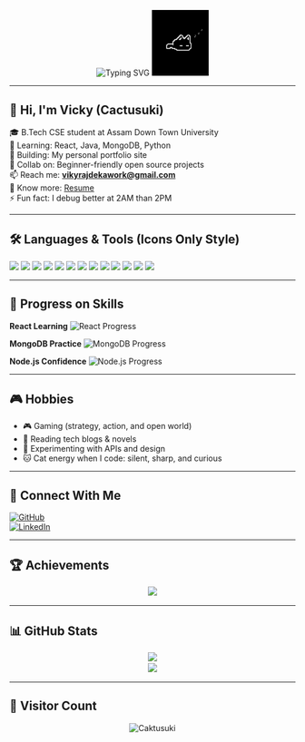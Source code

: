 <!-- Typing animation with cat inline -->
<p align="center">
  <img src="https://readme-typing-svg.demolab.com?font=Fira+Code&weight=700&size=24&duration=2000&pause=1000&color=00FFFF&center=true&vCenter=true&width=600&lines=Hi+Vicky+(Viky)+%7C+Loves+to+Code+%7C+Gamer+%7C+Reader+%7C+Explorer" alt="Typing SVG" />
  <img src="https://github.com/Caktusuki/Caktusuki/blob/main/a6f230e306e811ed2593571d68777253.jpg?raw=true" width="100" alt="Cat Icon" />
</p>

---

## 👋 Hi, I'm Vicky (Cactusuki)

🎓 B.Tech CSE student at Assam Down Town University  
🌱 Learning: React, Java, MongoDB, Python  
🔭 Building: My personal portfolio site  
👯 Collab on: Beginner-friendly open source projects  
📫 Reach me: **vikyrajdekawork@gmail.com**  
📄 Know more: [Resume](https://github.com/Caktusuki/Caktusuki/blob/main/Resume%202024.pdf)  
⚡ Fun fact: I debug better at 2AM than 2PM

---

## 🛠️ Languages & Tools (Icons Only Style)

<p align="left">
  <img src="https://img.shields.io/badge/-C-00599C?style=for-the-badge&logo=c&logoColor=white" width="40"/>
  <img src="https://img.shields.io/badge/-Java-ED8B00?style=for-the-badge&logo=java&logoColor=white" width="40"/>
  <img src="https://img.shields.io/badge/-JavaScript-F7DF1E?style=for-the-badge&logo=javascript&logoColor=black" width="40"/>
  <img src="https://img.shields.io/badge/-Python-3776AB?style=for-the-badge&logo=python&logoColor=white" width="40"/>
  <img src="https://img.shields.io/badge/-React-20232A?style=for-the-badge&logo=react&logoColor=61DAFB" width="40"/>
  <img src="https://img.shields.io/badge/-TailwindCSS-0EA5E9?style=for-the-badge&logo=tailwind-css&logoColor=white" width="40"/>
  <img src="https://img.shields.io/badge/-Bootstrap-563D7C?style=for-the-badge&logo=bootstrap&logoColor=white" width="40"/>
  <img src="https://img.shields.io/badge/-HTML5-E34F26?style=for-the-badge&logo=html5&logoColor=white" width="40"/>
  <img src="https://img.shields.io/badge/-CSS3-1572B6?style=for-the-badge&logo=css3&logoColor=white" width="40"/>
  <img src="https://img.shields.io/badge/-Node.js-339933?style=for-the-badge&logo=nodedotjs&logoColor=white" width="40"/>
  <img src="https://img.shields.io/badge/-Express.js-000000?style=for-the-badge&logo=express&logoColor=white" width="40"/>
  <img src="https://img.shields.io/badge/-MongoDB-17202C?style=for-the-badge&logo=mongodb&logoColor=4EA94B" width="40"/>
  <img src="https://img.shields.io/badge/-MySQL-005C84?style=for-the-badge&logo=mysql&logoColor=white" width="40"/>
</p>

---

## 🧠 Progress on Skills

**React Learning**
![React Progress](https://progress-bar.dev/70/?title=React)

**MongoDB Practice**
![MongoDB Progress](https://progress-bar.dev/50/?title=MongoDB)

**Node.js Confidence**
![Node.js Progress](https://progress-bar.dev/65/?title=Node.js)

---

## 🎮 Hobbies

- 🎮 Gaming (strategy, action, and open world)  
- 📖 Reading tech blogs & novels  
- 🧪 Experimenting with APIs and design  
- 🐱 Cat energy when I code: silent, sharp, and curious

---

## 🔗 Connect With Me

[![GitHub](https://img.shields.io/badge/GitHub-Cactusuki-black?style=for-the-badge&logo=github)](https://github.com/Caktusuki)  
[![LinkedIn](https://img.shields.io/badge/LinkedIn-vikyraj--deka-blue?style=for-the-badge&logo=linkedin)](https://www.linkedin.com/in/vikyraj-deka)

---

## 🏆 Achievements

<p align="center">
  <img src="https://github-profile-trophy.vercel.app/?username=Caktusuki&theme=radical&no-frame=true&row=1&margin-w=10" />
</p>

---

## 📊 GitHub Stats

<p align="center">
  <img src="https://github-readme-stats.vercel.app/api?username=Caktusuki&show_icons=true&theme=radical&count_private=true" width="500"/>
  <br />
  <img src="https://github-readme-streak-stats.herokuapp.com?user=Caktusuki&theme=radical" width="500"/>
</p>

---

## 👀 Visitor Count

<p align="center">
  <img src="https://komarev.com/ghpvc/?username=Caktusuki&label=Profile%20Views&color=0e75b6&style=flat" alt="Caktusuki" />
</p>
